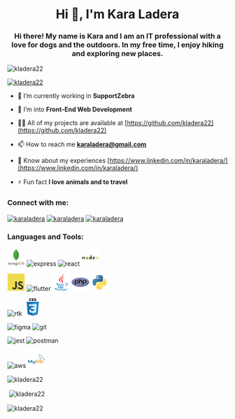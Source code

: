 <h1 align="center">Hi 👋, I'm Kara Ladera</h1>
<h3 align="center">Hi there! My name is Kara and I am an IT professional with a love for dogs and the outdoors. In my free time, I enjoy hiking and exploring new places.</h3>

<p align="left"> <img src="https://komarev.com/ghpvc/?username=kladera22&label=Profile%20views&color=0e75b6&style=flat" alt="kladera22" /> </p>

<p align="left"> <a href="https://github.com/ryo-ma/github-profile-trophy"><img src="https://github-profile-trophy.vercel.app/?username=kladera22" alt="kladera22" /></a> </p>

- 🔭 I’m currently working in **SupportZebra**

- 🌱 I’m into **Front-End Web Development**

- 👨‍💻 All of my projects are available at [https://github.com/kladera22](https://github.com/kladera22)

- 📫 How to reach me **karaladera@gmail.com**

- 📄 Know about my experiences [https://www.linkedin.com/in/karaladera/](https://www.linkedin.com/in/karaladera/)

- ⚡ Fun fact **I love animals and to travel**

<h3 align="left">Connect with me:</h3>
<p align="left">
<a href="https://linkedin.com/in/karaladera" target="blank"><img align="center" src="https://raw.githubusercontent.com/rahuldkjain/github-profile-readme-generator/master/src/images/icons/Social/linked-in-alt.svg" alt="karaladera" height="30" width="40" /></a>
<a href="https://fb.com/karaladera" target="blank"><img align="center" src="https://raw.githubusercontent.com/rahuldkjain/github-profile-readme-generator/master/src/images/icons/Social/facebook.svg" alt="karaladera" height="30" width="40" /></a>
<a href="https://instagram.com/karaladera" target="blank"><img align="center" src="https://raw.githubusercontent.com/rahuldkjain/github-profile-readme-generator/master/src/images/icons/Social/instagram.svg" alt="karaladera" height="30" width="40" /></a>
</p>

<h3 align="left">Languages and Tools:</h3>
<p align="left"> 
  <a> <img src="https://raw.githubusercontent.com/devicons/devicon/master/icons/mongodb/mongodb-original-wordmark.svg" alt="mongodb" width="40" height="40"/> </a> 
  <a> <img src="https://adware-technologies.s3.amazonaws.com/uploads/technology/thumbnail/20/express-js.png" alt="express" width="40" height="40"/> </a> 
  <a> <img src="https://upload.wikimedia.org/wikipedia/commons/a/a7/React-icon.svg" alt="react" width="40" height="40"/> </a> 
  <a> <img src="https://raw.githubusercontent.com/devicons/devicon/master/icons/nodejs/nodejs-original-wordmark.svg" alt="nodejs" width="40" height="40"/> </a>
</p>

<p align="left"> 
  <a> <img src="https://raw.githubusercontent.com/devicons/devicon/master/icons/javascript/javascript-original.svg" alt="javascript" width="40" height="40"/> </a> 
  <a> <img src="https://www.vectorlogo.zone/logos/flutterio/flutterio-icon.svg" alt="flutter" width="40" height="40"/> </a> 
  <a> <img src="https://raw.githubusercontent.com/devicons/devicon/master/icons/java/java-original.svg" alt="java" width="40" height="40"/> </a>
  <a> <img src="https://raw.githubusercontent.com/devicons/devicon/master/icons/php/php-original.svg" alt="php" width="40" height="40"/> </a> 
  <a> <img src="https://raw.githubusercontent.com/devicons/devicon/master/icons/python/python-original.svg" alt="python" width="40" height="40"/> </a>
</p>

<p align="left"> 
  <a> <img src="https://miro.medium.com/v2/resize:fit:640/format:webp/1*xpwPlFGZ5an8QvuaugC0pA.png" alt="rtk" width="40" height="40"/> </a> 
  <a> <img src="https://raw.githubusercontent.com/devicons/devicon/master/icons/css3/css3-original-wordmark.svg" alt="css3" width="40" height="40"/> </a>
</p>

<p align="left"> 
  <a> <img src="https://www.vectorlogo.zone/logos/figma/figma-icon.svg" alt="figma" width="40" height="40"/> </a>
  <a> <img src="https://www.vectorlogo.zone/logos/git-scm/git-scm-icon.svg" alt="git" width="40" height="40"/> </a> 
</p>

<p align="left"> 
  <a> <img src="https://www.vectorlogo.zone/logos/jestjsio/jestjsio-icon.svg" alt="jest" width="40" height="40"/> </a> 
  <a> <img src="https://www.vectorlogo.zone/logos/getpostman/getpostman-icon.svg" alt="postman" width="40" height="40"/> </a> 
</p>

<p align="left"> 
  <a> <img src="https://5.imimg.com/data5/SELLER/Default/2021/8/NP/YN/DN/3775979/aws-logo.png" alt="aws" width="40" height="40"/> </a> 
  <a> <img src="https://raw.githubusercontent.com/devicons/devicon/master/icons/mysql/mysql-original-wordmark.svg" alt="mysql" width="40" height="40"/> </a> 
</p>

<p><img align="center" src="https://github-readme-stats.vercel.app/api/top-langs?username=kladera22&show_icons=true&locale=en&layout=compact" alt="kladera22" /></p>

<p>&nbsp;<img align="center" src="https://github-readme-stats.vercel.app/api?username=kladera22&show_icons=true&locale=en" alt="kladera22" /></p>

<p><img align="center" src="https://github-readme-streak-stats.herokuapp.com/?user=kladera22&" alt="kladera22" /></p>
